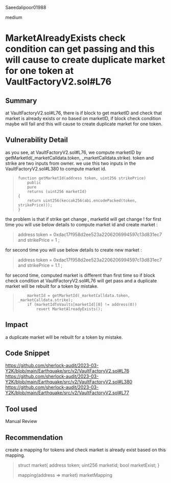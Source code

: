 Saeedalipoor01988

medium

# MarketAlreadyExists check condition can get passing and this will cause to create duplicate market for one token at VaultFactoryV2.sol#L76

## Summary
at VaultFactoryV2.sol#L76, there is if block to get marketID and check that market is already exists or no based on marketID, if block check condition maybe will fail and this will cause to create duplicate market for one token.

## Vulnerability Detail
as you see, at VaultFactoryV2.sol#L76, we compute marketID by getMarketId(_marketCalldata.token, _marketCalldata.strike). token and strike are two inputs from owner. we use this two inputs in the VaultFactoryV2.sol#L380 to compute market id.

>     function getMarketId(address token, uint256 strikePrice)
>         public
>         pure
>         returns (uint256 marketId)
>     {
>         return uint256(keccak256(abi.encodePacked(token, strikePrice)));
>     }

the problem is that if strike get change , marketId will get change ! for first time you will use below details to compute market id and create market :

> address token = 0xdac17f958d2ee523a2206206994597c13d831ec7 and strikePrice = 1 ;

for second time you will use below details to create new market :

> address token = 0xdac17f958d2ee523a2206206994597c13d831ec7 and strikePrice = 1.1 ;

for second time, computed market is different than first time so if block check condition at VaultFactoryV2.sol#L76 will get pass and a duplicate market will be rebuilt for a token by mistake.

>         marketId = getMarketId(_marketCalldata.token, _marketCalldata.strike);
>         if (marketIdToVaults[marketId][0] != address(0))
>             revert MarketAlreadyExists();
> 

## Impact
a duplicate market will be rebuilt for a token by mistake.

## Code Snippet
https://github.com/sherlock-audit/2023-03-Y2K/blob/main/Earthquake/src/v2/VaultFactoryV2.sol#L76
https://github.com/sherlock-audit/2023-03-Y2K/blob/main/Earthquake/src/v2/VaultFactoryV2.sol#L380
https://github.com/sherlock-audit/2023-03-Y2K/blob/main/Earthquake/src/v2/VaultFactoryV2.sol#L77

## Tool used
Manual Review

## Recommendation
create a mapping for tokens and check market is already exist based on this mapping.

> struct market{
>     address token;
>     uint256 marketid;
>     bool marketExist;
> }
> 
> mapping(address => market) marketMapping